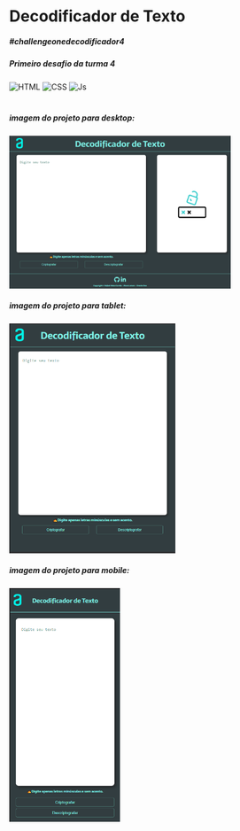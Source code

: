# Decodificador de Texto

##### #challengeonedecodificador4


##### Primeiro desafio da turma 4 


<div style="display: inline_block">

  <img align="center" alt="HTML" src="https://img.shields.io/badge/HTML5-E34F26?style=for-the-badge&logo=html5&logoColor=white">

  <img align="center" alt="CSS" src="https://img.shields.io/badge/CSS3-1572B6?style=for-the-badge&logo=css3&logoColor=white">

  <img align="center" alt="Js" src="https://img.shields.io/badge/JavaScript-F7DF1E?style=for-the-badge&logo=javascript&logoColor=black">

</div>

#

##### imagem do projeto para desktop:

<img style="width: 400px" src="https://github.com/rafaelmcorrea/decodificador_4/blob/main/img/img1.PNG">

##### imagem do projeto para tablet:

<img style="width: 300px" src="https://github.com/rafaelmcorrea/decodificador_4/blob/main/img/img2.PNG">

##### imagem do projeto para mobile:

<img style="width: 200px" src="https://github.com/rafaelmcorrea/decodificador_4/blob/main/img/img3.PNG">
